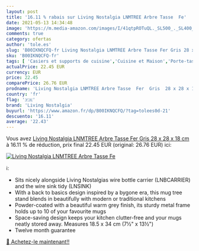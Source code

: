 ```yaml
---
layout: post
title: '16.11 % rabais sur Living Nostalgia LNMTREE Arbre Tasse  Fe'
date: 2021-05-13 14:34:48
image: 'https://m.media-amazon.com/images/I/41qtpROTuQL._SL500_._SL400_.jpg'
comments: true
category: ofertas
author: 'tole.es'
slug: 'B00IKNQCFQ-fr Living Nostalgia LNMTREE Arbre Tasse Fer Gris 28 x 28 x 18 cm'
sku: 'B00IKNQCFQ-fr'
tags: [ 'Casiers et supports de cuisine','Cuisine et Maison','Porte-tasses','Rangement et organisation','Rangement et organisation de cuisine','living nostalgia', ]
actualPrice: 22.45 EUR
currency: EUR
price: 22.45
comparePrice: 26.76 EUR
prodname: 'Living Nostalgia LNMTREE Arbre Tasse  Fer  Gris  28 x 28 x 18 cm'
country: 'fr'
flag: '🇫🇷'
brand: 'Living Nostalgia'
buyurl: 'https://www.amazon.fr/dp/B00IKNQCFQ/?tag=tolees0d-21'
descuento: '16.11'
average: '22.43'
---
```


Vous avez [Living Nostalgia LNMTREE Arbre Tasse  Fer  Gris  28 x 28 x 18 cm](https://www.amazon.fr/dp/B00IKNQCFQ/?tag=tolees0d-21)  à  16.11 % de réduction, prix final  22.45 EUR (original: 26.76 EUR) ici:

[![Living Nostalgia LNMTREE Arbre Tasse  Fe](https://m.media-amazon.com/images/I/41qtpROTuQL._SL500_._SL400_.jpg)](https://www.amazon.fr/dp/B00IKNQCFQ/?tag=tolees0d-21)

ℹ️:

- Sits nicely alongside Living Nostalgias wire bottle carrier (LNBCARRIER) and the wire sink tidy (LNSINK)
- With a back to basics design inspired by a bygone era, this mug tree stand blends in beautifully with modern or traditional kitchens
- Powder-coated with a beautiful warm grey finish, its sturdy metal frame holds up to 10 of your favourite mugs
- Space-saving design keeps your kitchen clutter-free and your mugs neatly stored away. Measures 18.5 x 34 cm (7½" x 13½")
- Twelve month guarantee

[🛒 Achetez-le maintenant!!](https://www.amazon.fr/dp/B00IKNQCFQ/?tag=tolees0d-21)

